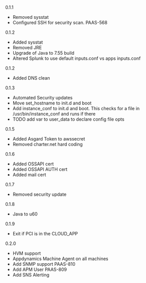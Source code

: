 0.1.1

* Removed sysstat
* Configured SSH for security scan. PAAS-568

0.1.2

* Added sysstat
* Removed JRE
* Upgrade of Java to 7.55 build
* Altered Splunk to use default inputs.conf vs apps inputs.conf

0.1.2

* Added DNS clean

0.1.3

* Automated Security updates
* Move set_hostname to init.d and boot
* Add instance_conf to init.d and boot. This checks for a file in /usr/bin/instance_conf and runs if there
* TODO add var to user_data to declare config file opts

0.1.5

* Added Asgard Token to awssecret
* Removed charter.net hard coding

0.1.6

* Added OSSAPI cert
* Added OSSAPI AUTH cert
* Added mail cert

0.1.7

* Removed security update

0.1.8

* Java to u60

0.1.9

* Exit if PCI is in the CLOUD_APP 

0.2.0

* HVM support
* Appdynamics Machine Agent on all machines
* Add SNMP support PAAS-810
* Add APM User PAAS-809
* Add SNS Alerting
